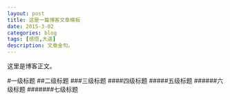 ```yaml
---
layout: post
title: 这是一篇博客文章模板
date: 2015-3-02
categories: blog
tags: [感悟,大道]
description: 文章金句。
---
```


这里是博客正文。


#一级标题
##二级标题
###三级标题
####四级标题
#####五级标题
######六级标题
#######七级标题

